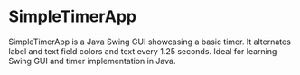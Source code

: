 # SimpleTimerApp
SimpleTimerApp is a Java Swing GUI showcasing a basic timer. It alternates label and text field colors and text every 1.25 seconds. Ideal for learning Swing GUI and timer implementation in Java.
